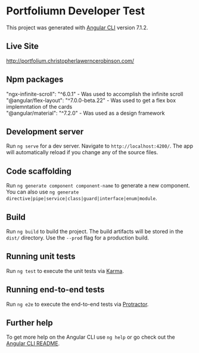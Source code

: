 # Portfoliumn Developer Test

This project was generated with [Angular CLI](https://github.com/angular/angular-cli) version 7.1.2.

## Live Site

http://portfolium.christopherlawerncerobinson.com/

## Npm packages 

"ngx-infinite-scroll": "^6.0.1" - Was used to accomplish the infinite scroll<br/>
"@angular/flex-layout": "^7.0.0-beta.22" - Was used to get a flex box implemntation of the cards<br/>
"@angular/material": "^7.2.0" - Was used as a design framework<br/>

## Development server

Run `ng serve` for a dev server. Navigate to `http://localhost:4200/`. The app will automatically reload if you change any of the source files.

## Code scaffolding

Run `ng generate component component-name` to generate a new component. You can also use `ng generate directive|pipe|service|class|guard|interface|enum|module`.

## Build

Run `ng build` to build the project. The build artifacts will be stored in the `dist/` directory. Use the `--prod` flag for a production build.

## Running unit tests

Run `ng test` to execute the unit tests via [Karma](https://karma-runner.github.io).

## Running end-to-end tests

Run `ng e2e` to execute the end-to-end tests via [Protractor](http://www.protractortest.org/).

## Further help

To get more help on the Angular CLI use `ng help` or go check out the [Angular CLI README](https://github.com/angular/angular-cli/blob/master/README.md).
